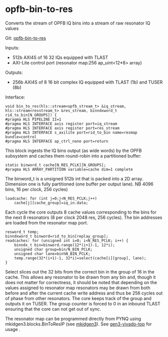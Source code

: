 # opfb-bin-to-res
Converts the stream of OPFB IQ bins into a stream of raw resonator IQ values

Git:  [opfb-bin-to-res](https://github.com/MazinLab/opfb-bin-to-res)

Inputs: 
- 512b AXI4S of 16 32 IQs equipped with TLAST
- AXI-Lite control port (resonator map:256 ap_uint<12*8> array)

Outputs:
- 256b AXI4S of 8 16 bit complex IQ equipped with TLAST (1b) and TUSER (8b)

Interface:

    void bin_to_res(hls::stream<opfb_stream_t> &iq_stream, hls::stream<resstream_t> &res_stream, binndxword_t rid_to_bin[N_GROUPS]) {
    #pragma HLS PIPELINE II=1
    #pragma HLS INTERFACE axis register port=iq_stream
    #pragma HLS INTERFACE axis register port=res_stream
    #pragma HLS INTERFACE s_axilite port=rid_to_bin name=resmap bundle=control
    #pragma HLS INTERFACE ap_ctrl_none port=return


This block ingests the IQ bins output (as wide words) by the OPFB subsystem and caches them round-robin into a  partitioned buffer:

    static binword_t cache[N_RES_PCLK][N_GROUPS];
    #pragma HLS ARRAY_PARTITION variable=cache dim=1 complete
    
The binword_t  is a unsigned 512b int that is packed into a 2D array. Dimension one is fully partitioned (one buffer per output lane). NB 4096 bins, 16 per clock, 256 cycles) 

    loadcache: for (int j=0;j<N_RES_PCLK;j++)
        cache[j][cache_group]=iq_in.data;

Each cycle the core outputs 8 cache values corresponding to the bins for the next 8 resonators (8 per clock 2048 res, 256 cycles).  The bin addresses are loaded from the resonator map port.

    resword_t temp;
    binndxword_t binword=rid_to_bin[replay_group];
    readcaches: for (unsigned int i=0; i<N_RES_PCLK; i++) {
        binndx_t bin=binword.range(12*(i+1)-1, 12*i);
        unsigned char group=bin/N_BIN_PCLK;
        unsigned char lane=bin%N_BIN_PCLK;
        temp.range(32*(i+1)-1, 32*i)=select(cache[i][group], lane);
    }

Select slices out the 32 bits from the correct bin in the group of 16 in the cache. This allows any resonator to be drawn from any bin and, though it does not matter for correctness, it should be noted that depending on the values assigned to resonator map  resonators may be drawn from both before and after the current cache write address and thus be 256 cycles out of phase from other resonators. The core keeps track of the group and outputs it on TUSER. The group counter is forced to 0 in an inbound TLAST ensuring that the core can not get out of sync. 

The resonator map can be programmed directly from PYNQ using mkidgen3.blocks.BinToResIP (see [mkidgen3](https://github.com/MazinLab/MKIDGen3)). See [gen3-vivado-top](https://github.com/MazinLab/gen3-vivado-top) for usage .
